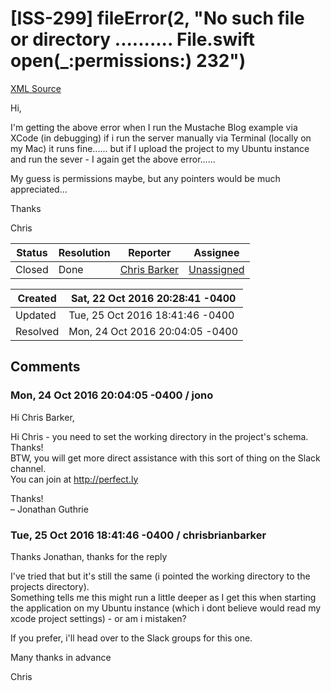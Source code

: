 # [ISS-299] fileError(2, "No such file or directory .......... File.swift open(_:permissions:) 232")

[XML Source](../xml/ISS-299.xml)
<p><p>Hi,</p>

<p>I'm getting the above error when I run the Mustache Blog example via XCode (in debugging) if i run the server manually via Terminal (locally on my Mac) it runs fine...... but if I upload the project to my Ubuntu instance and run the sever - I again get the above error......</p>

<p>My guess is permissions maybe, but any pointers would be much appreciated...</p>

<p>Thanks</p>

<p>Chris</p></p>





Status|Resolution|Reporter|Assignee
------|----------|--------|--------
Closed|Done|[Chris Barker](ChrisBrianBarker)|[Unassigned]($-1)





Created|Sat, 22 Oct 2016 20:28:41 -0400
-------|--------------
Updated|Tue, 25 Oct 2016 18:41:46 -0400
Resolved|Mon, 24 Oct 2016 20:04:05 -0400


## Comments




### Mon, 24 Oct 2016 20:04:05 -0400 / jono 

<p><p>Hi Chris Barker,</p>

<p>Hi Chris - you need to set the working directory in the project's schema. <br/>
Thanks!<br/>
BTW, you will get more direct assistance with this sort of thing on the Slack channel.<br/>
You can join at <a href="http://perfect.ly" class="external-link" rel="nofollow">http://perfect.ly</a></p>

<p>Thanks!<br/>
– Jonathan Guthrie</p></p>


### Tue, 25 Oct 2016 18:41:46 -0400 / chrisbrianbarker 

<p><p>Thanks Jonathan, thanks for the reply</p>

<p>I've tried that but it's still the same (i pointed the working directory to the projects directory).<br/>
Something tells me this might run a little deeper as I get this when starting the application on my Ubuntu instance (which i dont believe would read my xcode project settings) - or am i mistaken?</p>

<p>If you prefer, i'll head over to the Slack groups for this one.</p>

<p>Many thanks in advance</p>

<p>Chris</p></p>


